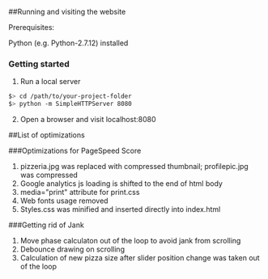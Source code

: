 ##Running  and visiting the website

Prerequisites:

Python (e.g. Python-2.7.12) installed


### Getting started

1. Run a local server

  ```bash
  $> cd /path/to/your-project-folder
  $> python -m SimpleHTTPServer 8080
  ```

2. Open a browser and visit localhost:8080

##List of optimizations

###Optimizations for PageSpeed Score

1. pizzeria.jpg was replaced with compressed thumbnail; profilepic.jpg was compressed
2. Google analytics js loading is shifted to the end of html body
3. media="print" attribute for print.css
4. Web fonts usage removed
5. Styles.css was minified and inserted directly into index.html

###Getting rid of Jank

1. Move phase calculaton out of the loop to avoid jank from scrolling
2. Debounce drawing on scrolling
3. Calculation of new pizza size after slider position change was taken out of the loop